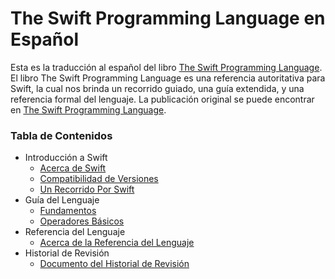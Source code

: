 # The Swift Programming Language en Español

Esta es la traducción al español del libro [The Swift Programming Language](https://docs.swift.org/swift-book/). El libro The Swift Programming Language es una referencia autoritativa para Swift, la cual nos brinda un recorrido guiado, una guía extendida, y una referencia formal del lenguaje. La publicación original se puede encontrar en [The Swift Programming Language](https://docs.swift.org/swift-book/).



### Tabla de Contenidos

* Introducción a Swift
  * [Acerca de Swift](01-welcome-to-swift/01-about-swift.md)
  * [Compatibilidad de Versiones](01-welcome-to-swift/02-version-compatibility.md)
  * [Un Recorrido Por Swift](01-welcome-to-swift/03-a-swift-tour.md)
* Guía del Lenguaje
  * [Fundamentos](02-language-guide/01-the-basics.md)
  * [Operadores Básicos](02-language-guide/02-basic-operators.md)
* Referencia del Lenguaje
  * [Acerca de la Referencia del Lenguaje](03-language-reference/acerca-de-la-referencia-del-lenguaje.md)
* Historial de Revisión
  * [Documento del Historial de Revisión](04-revision-history/document-revision-history.md)

